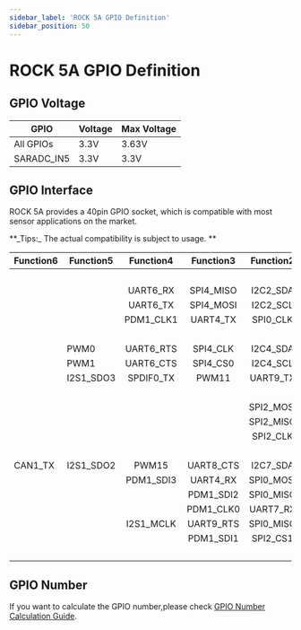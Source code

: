 ```yaml
---
sidebar_label: 'ROCK 5A GPIO Definition'
sidebar_position: 50
---
```


# ROCK 5A GPIO Definition

## GPIO Voltage

| GPIO       | Voltage | Max Voltage  |
| ---------- | ---- | ----- |
| All GPIOs | 3.3V | 3.63V |
| SARADC_IN5 | 3.3V | 3.3V  |

## GPIO Interface

ROCK 5A provides a 40pin GPIO socket, which is compatible with most sensor applications on the market.

<div className='gpio_style'>
**_Tips:_ The actual compatibility is subject to usage. **

| Function6 | Function5 | Function4 | Function3 | Function2 | Function1 |               Pin#               |              Pin#               |  Function1  | Function2 | Function3 | Function4 | Function5 | Function6 | Function7 |
| --------- | --------- | :-------: | :-------: | :-------: | :-------: | :------------------------------: | :-----------------------------: | :---------: | :-------: | :-------: | :-------: | --------- | --------- | --------- |
|           |           |           |           |           |   +3.3V   | <div className='yellow'>1</div>  |  <div className='red'>2</div>   |    +5.0V    |           |           |           |           |           |           |
|           |           | UART6_RX  | SPI4_MISO | I2C2_SDA  | GPIO1_A0  |  <div className='green'>3</div>  |  <div className='red'>4</div>   |    +5.0V    |           |           |           |           |           |           |
|           |           | UART6_TX  | SPI4_MOSI | I2C2_SCL  | GPIO1_A1  |  <div className='green'>5</div>  | <div className='black'>6</div>  |     GND     |           |           |           |           |           |           |
|           |           | PDM1_CLK1 | UART4_TX  | SPI0_CLK  | GPIO1_B3  |  <div className='green'>7</div>  | <div className='green'>8</div>  |  GPIO0_B5   |<div className='orange'>UART2_TX_M0</div>| I2C1_SCL  | I2S1_MCLK |           |           |           |
|           |           |           |           |           |    GND    |  <div className='black'>9</div>  | <div className='green'>10</div> |  GPIO0_B6   |<div className='orange'>UART2_RX_M0</div>| I2C1_SDA  | I2S1_SCLK |           |           |           |
|           | PWM0      | UART6_RTS | SPI4_CLK  | I2C4_SDA  | GPIO1_A2  | <div className='green'>11</div>  | <div className='green'>12</div> |  GPIO4_A1   | SPI0_MOSI | UART9_CTS | I2S1_SCLK |           |           |           |
|           | PWM1      | UART6_CTS | SPI4_CS0  | I2C4_SCL  | GPIO1_A3  | <div className='green'>13</div>  | <div className='black'>14</div> |     GND     |           |           |           |           |           |           |
|           | I2S1_SDO3 | SPDIF0_TX |   PWM11   | UART9_TX  | GPIO4_B4  | <div className='green'>15</div>  | <div className='green'>16</div> |  GPIO1_D6   | I2C8_SCL  | UART1_RTS |   PWM14   |           |           |           |
|           |           |           |           |           |   +3.3V   | <div className='yellow'>17</div> | <div className='green'>18</div> |  GPIO1_D7   | I2C8_SDA  | UART1_CTS |   PWM15   |           |           |           |
|           |           |           |           | SPI2_MOSI | GPIO1_A5  | <div className='green'>19</div>  | <div className='black'>20</div> |     GND     |           |           |           |           |           |           |
|           |           |           |           | SPI2_MISO | GPIO1_A4  | <div className='green'>21</div>  | <div className='green'>22</div> |  GPIO1_B5   | SPI0_CS1  | UART7_TX  |           |           |           |           |
|           |           |           |           | SPI2_CLK  | GPIO1_A6  | <div className='green'>23</div>  | <div className='green'>24</div> |  GPIO1_A7   | SPI2_CS0  | PDM1_SDI0 |   PWM3    |           |           |           |
|           |           |           |           |           |    GND    | <div className='black'>25</div>  | <div className='green'>26</div> | SARADC_VIN5 |           |           |           |           |           |           |
| CAN1_TX   | I2S1_SDO2 |   PWM15   | UART8_CTS | I2C7_SDA  | GPIO4_B3  |  <div className='blue'>27</div>  | <div className='blue'>28</div>  |  GPIO4_B2   | I2C7_SCL  | SPI0_CS0  | UART8_RTS | PWM14     | I2S1_SDO1 | CAN1_RX   |
|           |           | PDM1_SDI3 | UART4_RX  | SPI0_MOSI | GPIO1_B2  | <div className='green'>29</div>  | <div className='black'>30</div> |     GND     |           |           |           |           |           |           |
|           |           |           | PDM1_SDI2 | SPI0_MISO | GPIO1_B1  | <div className='green'>31</div>  | <div className='green'>32</div> |  GPIO4_B0   | I2C6_SDA  | UART8_TX  | I2S1_SDI3 |           |           |           |
|           |           |           | PDM1_CLK0 | UART7_RX  | GPIO1_B4  | <div className='green'>33</div>  | <div className='black'>34</div> |     GND     |           |           |           |           |           |           |
|           |           | I2S1_MCLK | UART9_RTS | SPI0_MISO | GPIO4_A0  | <div className='green'>35</div>  | <div className='green'>36</div> |  GPIO4_A2   | SPI0_CLK  | I2S1_LRCK |           |           |           |           |
|           |           |           | PDM1_SDI1 | SPI2_CS1  | GPIO1_B0  | <div className='green'>37</div>  | <div className='green'>38</div> |  GPIO4_A5   | I2C3_SDA  | UART3_TX  | I2S1_SDI0 |           |           |           |
|           |           |           |           |           |    GND    | <div className='black'>39</div>  | <div className='green'>40</div> |  GPIO4_B1   | I2C6_SCL  | SPI0_CS1  | UART8_RX  | SPDIF1_TX | I2S1_SDO0 |           |

</div>

## GPIO Number

If you want to calculate the GPIO number,please check [GPIO Number Calculation Guide](/general-tutorial/rk-gpio-num).
